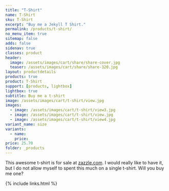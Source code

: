 ```yaml
---
title: "T-Shirt"
name: T-Shirt
sku: T-Shirt
excerpt: "Buy me a Jekyll T Shirt."
permalink: /products/t-shirt/
no_menu_item: true
sitemap: false
adds: false
sidenav: true
classes: product
header:
  image: /assets/images/cart/share/share-cover.jpg
  teaser: /assets/images/cart/share/share-320.jpg
layout: productdetails
products: true
product: T-Shirt
support: [products, lightbox]
lightbox: true
subtitle: Buy me a t-shirt
image: /assets/images/cart/t-shirt/view.jpg
images:
  - image: /assets/images/cart/t-shirt/view3.jpg
  - image: /assets/images/cart/t-shirt/view.jpg
  - image: /assets/images/cart/t-shirt/view4.jpg
variant_name: size
variants:
  - name:
    price: 
price: 25.70
folder: _products
---
```


This awesome t-shirt is for sale at [zazzle.com](https://www.zazzle.com/jekyll_t_shirt-235672519224817294). I would really like to have it, but I do not allow myself to spent this much on a single t-shirt. Will you buy me one?

{% include links.html %}